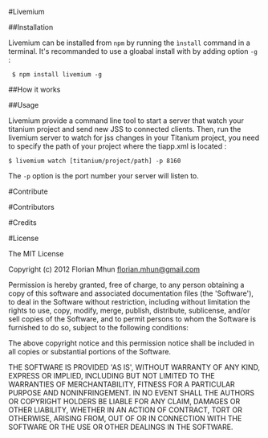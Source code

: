 #Livemium

##Installation

Livemium can be installed from `npm` by running the `ìnstall` command in a terminal. It's recommanded to use a gloabal install with by adding option `-g` :
	 
	 $ npm install livemium -g

##How it works

##Usage

Livemium provide a command line tool to start a server that watch your titanium project and send new JSS to connected clients.
Then, run the livemium server to watch for jss changes in your Titanium project, you need to specify the path of your project where the tiapp.xml is located :

	$ livemium watch [titanium/project/path] -p 8160

The `-p` option is the port number your server will listen to.

#Contribute

#Contributors

#Credits

#License

The MIT License

Copyright (c) 2012 Florian Mhun <florian.mhun@gmail.com>

Permission is hereby granted, free of charge, to any person obtaining a copy of this software and associated documentation files (the 'Software'), to deal in the Software without restriction, including without limitation the rights to use, copy, modify, merge, publish, distribute, sublicense, and/or sell copies of the Software, and to permit persons to whom the Software is furnished to do so, subject to the following conditions:

The above copyright notice and this permission notice shall be included in all copies or substantial portions of the Software.

THE SOFTWARE IS PROVIDED 'AS IS', WITHOUT WARRANTY OF ANY KIND, EXPRESS OR IMPLIED, INCLUDING BUT NOT LIMITED TO THE WARRANTIES OF MERCHANTABILITY, FITNESS FOR A PARTICULAR PURPOSE AND NONINFRINGEMENT. IN NO EVENT SHALL THE AUTHORS OR COPYRIGHT HOLDERS BE LIABLE FOR ANY CLAIM, DAMAGES OR OTHER LIABILITY, WHETHER IN AN ACTION OF CONTRACT, TORT OR OTHERWISE, ARISING FROM, OUT OF OR IN CONNECTION WITH THE SOFTWARE OR THE USE OR OTHER DEALINGS IN THE SOFTWARE.
